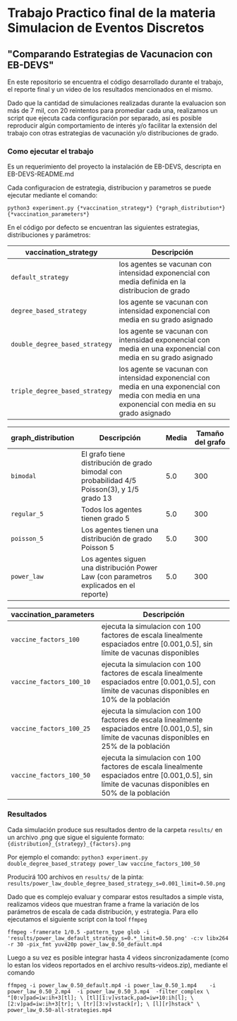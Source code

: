 # Trabajo Practico final de la materia Simulacion de Eventos Discretos 
## "Comparando Estrategias de Vacunacion con EB-DEVS"

En este repositorio se encuentra el código desarrollado durante el trabajo, el reporte final y un video de los resultados mencionados en el mismo. 

Dado que la cantidad de simulaciones realizadas durante la evaluacion son más de 7 mil, con 20 reintentos para promediar cada una, realizamos un script que ejecuta cada configuración por separado, así es posible reproducir algún comportamiento de interés y/o facilitar la extensión del trabajo con otras estrategias de vacunación y/o distribuciones de grado. 

### Como ejecutar el trabajo

Es un requerimiento del proyecto la instalación de EB-DEVS, descripta en EB-DEVS-README.md

Cada configuracion de estrategia, distribucion y parametros se puede ejecutar mediante el comando:

`python3 experiment.py {*vaccination_strategy*} {*graph_distribution*} {*vaccination_parameters*}`

En el código por defecto se encuentran las siguientes estrategias, distribuciones y parámetros:

|vaccination_strategy | Descripción|
| ----------- | ----------- |
| `default_strategy` | los agentes se vacunan con intensidad exponencial con media definida en la distribucion de grado |
| `degree_based_strategy` | los agente se vacunan con intensidad exponencial con media en su grado asignado |
| `double_degree_based_strategy` | los agente se vacunan con intensidad exponencial con media en una exponencial con media en su grado asignado |
| `triple_degree_based_strategy` | los agente se vacunan con intensidad exponencial con media en una exponencial con media con media en una exponencial con media en su grado asignado |



|graph_distribution | Descripción| Media | Tamaño del grafo |
| ----------- | ----------- | ----------- | ----------- |
| `bimodal` | El grafo tiene distribución de grado bimodal con probabilidad 4/5 Poisson(3), y 1/5 grado 13 | 5.0 | 300 | 
| `regular_5` | Todos los agentes tienen grado 5 | 5.0 | 300 |
| `poisson_5` | Los agentes tienen una distribución de grado Poisson 5 | 5.0 | 300 | 
| `power_law` | Los agentes siguen una distribución Power Law (con parametros explicados en el reporte)| 5.0 | 300 |



|vaccination_parameters | Descripción|
| ----------- | ----------- |
| `vaccine_factors_100` | ejecuta la simulacion con 100 factores de escala linealmente espaciados entre [0.001,0.5], sin límite de vacunas disponibles |
| `vaccine_factors_100_10` | ejecuta la simulacion con 100 factores de escala linealmente espaciados entre [0.001,0.5], con límite de vacunas disponibles en 10% de la población |
| `vaccine_factors_100_25` | ejecuta la simulacion con 100 factores de escala linealmente espaciados entre [0.001,0.5], sin límite de vacunas disponibles en 25% de la población |
| `vaccine_factors_100_50` | ejecuta la simulacion con 100 factores de escala linealmente espaciados entre [0.001,0.5], sin límite de vacunas disponibles en 50% de la población |


### Resultados
Cada simulación produce sus resultados dentro de la carpeta `results/` en un archivo .png que sigue el siguiente formato:
  `{distribution}_{strategy}_{factors}.png`


Por ejemplo el comando:
  `python3 experiment.py double_degree_based_strategy power_law vaccine_factors_100_50`

Producirá 100 archivos en `results/` de la pinta:
  `results/power_law_double_degree_based_strategy_s=0.001_limit=0.50.png`

Dado que es complejo evaluar y comparar estos resultados a simple vista, realizamos videos que muestran frame a frame la variación de los parámetros de escala de cada distribución, y estrategia. Para ello ejecutamos el siguiente script con la tool `ffmpeg`

`ffmpeg -framerate 1/0.5 -pattern_type glob -i 'results/power_law_default_strategy_s=0.*_limit=0.50.png' -c:v libx264 -r 30 -pix_fmt yuv420p power_law_0.50_default.mp4`

Luego a su vez es posible integrar hasta 4 videos sincronizadamente (como lo estan los videos reportados en el archivo results-videos.zip), mediante el comando 

`ffmpeg -i power_law_0.50_default.mp4 -i power_law_0.50_1.mp4    -i power_law_0.50_2.mp4  -i power_law_0.50_3.mp4  -filter_complex \                                   
"[0:v]pad=iw:ih+3[tl]; \
 [tl][1:v]vstack,pad=iw+10:ih[l]; \
 [2:v]pad=iw:ih+3[tr]; \
 [tr][3:v]vstack[r]; \
 [l][r]hstack" \
power_law_0.50-all-strategies.mp4`







